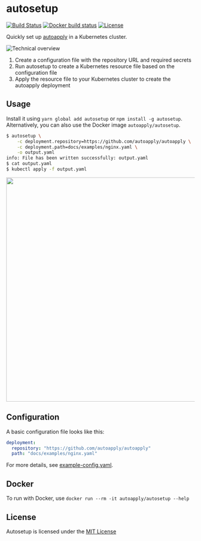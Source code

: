 # autosetup

[![Build Status](https://img.shields.io/travis/autoapply/autosetup.svg?style=flat-square)](https://travis-ci.org/autoapply/autosetup) [![Docker build status](https://img.shields.io/docker/build/autoapply/autosetup.svg?style=flat-square)](https://hub.docker.com/r/autoapply/autosetup/) [![License](https://img.shields.io/badge/license-MIT-blue.svg?style=flat-square)](https://github.com/autoapply/autosetup/blob/master/LICENSE)

Quickly set up [autoapply](https://github.com/autoapply/autoapply) in a Kubernetes cluster.

![Technical overview](https://autoapply.github.io/autosetup/overview.svg)

1. Create a configuration file with the repository URL and required secrets
2. Run autosetup to create a Kubernetes resource file based on the configuration file
3. Apply the resource file to your Kubernetes cluster to create the autoapply deployment

## Usage

Install it using `yarn global add autosetup` or `npm install -g autosetup`.
Alternatively, you can also use the Docker image `autoapply/autosetup`.

```bash
$ autosetup \
    -c deployment.repository=https://github.com/autoapply/autoapply \
    -c deployment.path=docs/examples/nginx.yaml \
    -o output.yaml
info: File has been written successfully: output.yaml
$ cat output.yaml
$ kubectl apply -f output.yaml
```

<img src="https://autoapply.github.io/autosetup/demo.svg" width="600">

## Configuration

A basic configuration file looks like this:

```yaml
deployment:
  repository: "https://github.com/autoapply/autoapply"
  path: "docs/examples/nginx.yaml"
```

For more details, see [example-config.yaml](example-config.yaml).

## Docker

To run with Docker, use `docker run --rm -it autoapply/autosetup --help`

## License

Autosetup is licensed under the [MIT License](LICENSE)
